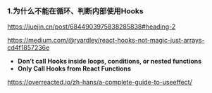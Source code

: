 ### 1.为什么不能在循环、判断内部使用Hooks

https://juejin.cn/post/6844903975838285838#heading-2

https://medium.com/@ryardley/react-hooks-not-magic-just-arrays-cd4f1857236e

- **Don’t call Hooks inside loops, conditions, or nested functions**
- **Only Call Hooks from React Functions**

https://overreacted.io/zh-hans/a-complete-guide-to-useeffect/
